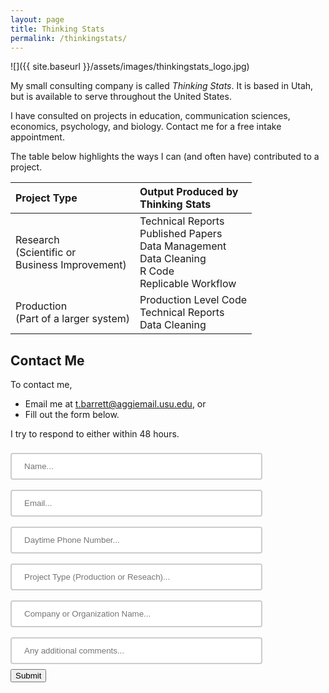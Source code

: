 ```yaml
---
layout: page
title: Thinking Stats
permalink: /thinkingstats/
---
```


![]({{ site.baseurl }}/assets/images/thinkingstats_logo.jpg)

My small consulting company is called *Thinking Stats*. It is based in Utah, but is available to serve throughout the United States.

I have consulted on projects in education, communication sciences, economics, psychology, and biology. Contact me for a free intake appointment.

The table below highlights the ways I can (and often have) contributed to a project.

<table>
 <thead>
  <tr>
   <th style="text-align:left;"> Project Type </th>
   <th style="text-align:left;"> Output Produced by<br>Thinking Stats </th>
  </tr>
 </thead>
<tbody>
  <tr>
   <td style="text-align:left;"> Research <br> (Scientific or <br>Business Improvement)</td>
   <td style="text-align:left;"> Technical Reports<br>Published Papers<br>Data Management<br>Data Cleaning<br>R Code<br>Replicable Workflow </td>
  </tr>
  <tr>
   <td style="text-align:left;"> Production <br> (Part of a larger system)</td>
   <td style="text-align:left;"> Production Level Code<br>Technical Reports<br>Data Cleaning </td>
  </tr>
</tbody>
</table>


## Contact Me

To contact me,

- Email me at <t.barrett@aggiemail.usu.edu>, or 
- Fill out the form below. 

I try to respond to either within 48 hours.

<div id="formdiv">
<form name="gform" id="gform" enctype="text/plain" action="https://docs.google.com/forms/d/e/1FAIpQLSeM_ttqtQXmCcawVZfYJ__3PqLt8LxPJClW5y_Rkp8kkV0mzQ/formResponse?" target="hidden_iframe" onclick="submitted=true;">
  <input type="text" name="entry.1906098226" id="entry.1906098226" placeholder="Name..." required><br>
  <input type="text" name="entry.815077072" id = "entry.815077072" placeholder="Email..." required><br>
  <input type="text" name="entry.1692136309" id = "entry.1692136309" placeholder="Daytime Phone Number..." ><br>
  <input type="text" name="entry.830671445" id = "entry.830671445" placeholder="Project Type (Production or Reseach)..." ><br>
  <input type="text" name="entry.126928977" id = "entry.126928977" placeholder="Company or Organization Name..."><br>
  <input type="text" name="entry.1522113980" id = "entry.1522113980" placeholder="Any additional comments..."><br>
  <input type="button" onclick="ReplaceForm()" value="Submit">
</form>
</div>

<iframe name="hidden_iframe" id="hidden_iframe" style="display:none;" onload="if(submitted) {}"></iframe>

<div id="for_replacement" style="display:none;">
<b>Your request has been processed and will be reviewed soon.</b><br>
</div>

<script type="text/javascript">
function ReplaceForm() 
{
var IDofForm = "gform";
var IDofDivWithForm = "formdiv";
var IDforReplacement = "for_replacement";
document.getElementById(IDofForm).submit();
document.getElementById(IDofDivWithForm).innerHTML = document.getElementById(IDforReplacement).innerHTML;
}
</script>

<style>
form {
  /* Just to center the form on the page */
  margin: 0 auto;
}

form div + div {
  margin-top: 1em;
}

label {
  /* To make sure that all labels have the same size and are properly aligned */
  display: inline-block;
  width: 90px;
  text-align: right;
}

input[type=text] {
    width: 80%;
    padding: 12px 20px;
    margin: 8px 0;
    box-sizing: border-box;
    -webkit-transition: width 0.4s ease-in-out;
    transition: width 0.4s ease-in-out;
    border: 2px solid #ccc;
    border-radius: 4px;
}

input[type=text]:focus {
    width: 100%;
}

textarea {
    width: 100%;
    height: 150px;
    padding: 12px 20px;
    box-sizing: border-box;
    border: 2px solid #ccc;
    border-radius: 4px;
    background-color: #f8f8f8;
    resize: none;
}

#button {
    display: block;
    width:150px;
    margin:10px auto;
    padding:7px 13px;
    text-align:center;
    background:#D35400;
    font-size:20px;
    font-family: 'Helvetica', serif;
    color:#ffffff;
    white-space: nowrap;
    box-sizing: border-box;
    -webkit-box-sizing: border-box;
    -moz-box-sizing: border-box;

}

#button:active {
    vertical-align: top;
    padding-top: 8px;
}

.one a {
    text-decoration: none;
}
</style>
